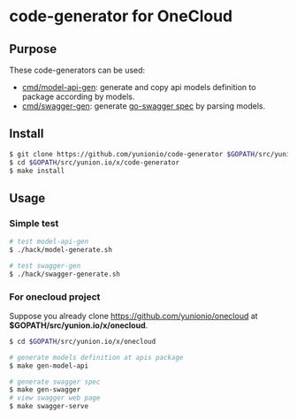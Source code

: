 # code-generator for OneCloud

## Purpose

These code-generators can be used:

- [cmd/model-api-gen](./cmd/model-api-gen): generate and copy api models definition to package according by models.
- [cmd/swagger-gen](./cmd/swagger-gen): generate [go-swagger spec](https://goswagger.io/generate/spec.html) by parsing models.

## Install

```bash
$ git clone https://github.com/yunionio/code-generator $GOPATH/src/yunion.io/x/code-generator
$ cd $GOPATH/src/yunion.io/x/code-generator
$ make install
```

## Usage

### Simple test

```bash
# test model-api-gen
$ ./hack/model-generate.sh

# test swagger-gen
$ ./hack/swagger-generate.sh
```

### For onecloud project

Suppose you already clone https://github.com/yunionio/onecloud at **$GOPATH/src/yunion.io/x/onecloud**.

```bash
$ cd $GOPATH/src/yunion.io/x/onecloud

# generate models definition at apis package
$ make gen-model-api

# generate swagger spec
$ make gen-swagger
# view swagger web page
$ make swagger-serve
```
